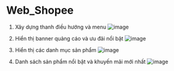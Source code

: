 # Web_Shopee
1. Xây dựng thanh điều hướng và menu ![image](https://github.com/khanhba5cloudy/Web_Shopee/assets/90565165/8d80a0ac-e8a0-4d48-9cf3-ad24e453f20c)

2. Hiển thị banner quảng cáo và ưu đãi nổi bật ![image](https://github.com/khanhba5cloudy/Web_Shopee/assets/90565165/1591dd1b-1011-4a78-a3ba-110fee9cfd46)

3. Hiển thị các danh mục sản phẩm ![image](https://github.com/khanhba5cloudy/Web_Shopee/assets/90565165/a435c593-061b-496b-92af-75ddd8933f89)

4. Danh sách sản phẩm nổi bật và khuyến mãi mới nhất ![image](https://github.com/khanhba5cloudy/Web_Shopee/assets/90565165/5a15eb12-7a7f-406c-bdfc-d5f0d2747e6e)
